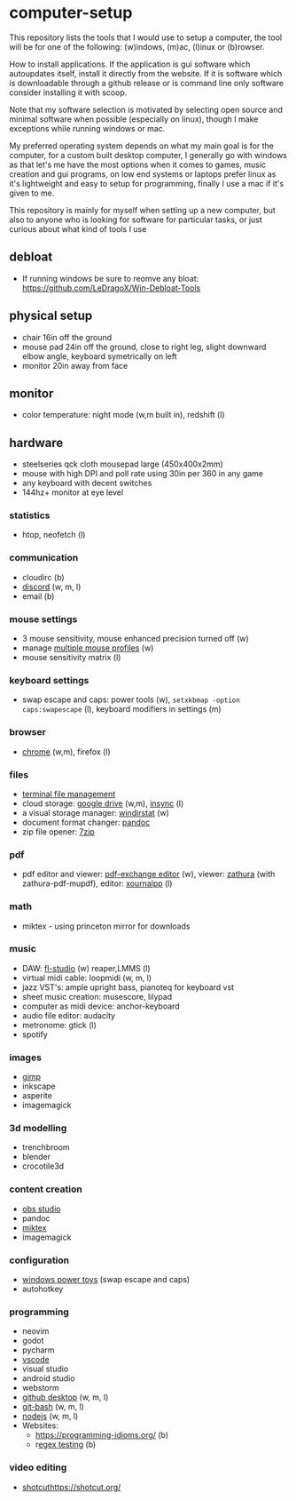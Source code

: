 # computer-setup

This repository lists the tools that I would use to setup a computer, the tool will be for one of the following: (w)indows, (m)ac, (l)inux or (b)rowser.

How to install applications. If the application is gui software which autoupdates itself, install it directly from the website. If it is software which is downloadable through a github release or is command line only software consider installing it with scoop.

Note that my software selection is motivated by selecting open source and minimal software when possible (especially on linux), though I make exceptions while running windows or mac. 

My preferred operating system depends on what my main goal is for the computer, for a custom built desktop computer, I generally go with windows as that let's me have the most options when it comes to games, music creation and gui programs, on low end systems or laptops prefer linux as it's lightweight and easy to setup for programming, finally I use a mac if it's given to me.

This repository is mainly for myself when setting up a new computer, but also to anyone who is looking for software for particular tasks, or just curious about what kind of tools I use

## debloat
* If running windows be sure to reomve any bloat: https://github.com/LeDragoX/Win-Debloat-Tools

## physical setup
* chair 16in off the ground
* mouse pad 24in off the ground, close to right leg, slight downward elbow angle, keyboard symetrically on left
* monitor 20in away from face

## monitor
* color temperature: night mode (w,m built in), redshift (l)

## hardware
* steelseries qck cloth mousepad large (450x400x2mm)
* mouse with high DPI and poll rate using 30in per 360 in any game
* any keyboard with decent switches
* 144hz+ monitor at eye level

### statistics
* htop, neofetch (l)

### communication
* cloudirc (b)
* [discord](https://discord.com/) (w, m, l)
* email (b)

### mouse settings
* 3 mouse sensitivity, mouse enhanced precision turned off (w)
* manage [multiple mouse profiles](https://www.gphotoshow.com/free-software/mouse-speed-switcher.html) (w)
* mouse sensitivity matrix (l)

### keyboard settings
* swap escape and caps: power tools (w), `setxkbmap -option caps:swapescape` (l), keyboard modifiers in settings (m)

### browser
* [chrome](https://www.google.com/chrome/) (w,m), firefox (l)

### files
* [terminal file management](https://github.com/ranger/ranger)
* cloud storage: [google drive](https://www.google.com/intl/en_ca/drive/download/) (w,m), [insync](https://www.insynchq.com/) (l)
* a visual storage manager: [windirstat](https://windirstat.net/) (w)
* document format changer: [pandoc](https://pandoc.org/)
* zip file opener: [7zip](https://www.7-zip.org/)

### pdf 
* pdf editor and viewer: [pdf-exchange editor](https://www.tracker-software.com/product/pdf-xchange-editor) (w), viewer: [zathura](https://pwmt.org/projects/zathura/) (with zathura-pdf-mupdf), editor: [xournalpp](https://xournalpp.github.io/) (l)

### math
* miktex - using princeton mirror for downloads


### music
* DAW: [fl-studio](https://www.image-line.com/) (w) reaper,LMMS (l)
* virtual midi cable: loopmidi (w, m, l)
* jazz VST's: ample upright bass, pianoteq for keyboard vst
* sheet music creation: musescore, lilypad
* computer as midi device: anchor-keyboard
* audio file editor: audacity
* metronome: gtick (l)
* spotify

### images
* [gimp](https://www.gimp.org/)
* inkscape
* asperite
* imagemagick

### 3d modelling
* trenchbroom
* blender
* crocotile3d

### content creation
* [obs studio](https://obsproject.com/)
* pandoc
* [miktex](https://miktex.org/)
* imagemagick
  
### configuration
* [windows power toys](https://learn.microsoft.com/en-us/windows/powertoys/) (swap escape and caps)
* autohotkey

### programming
* neovim
* godot
* pycharm
* [vscode](https://code.visualstudio.com/)
* visual studio
* android studio
* webstorm
* [github desktop](https://desktop.github.com/) (w, m, l)
* [git-bash](https://git-scm.com/downloads) (w, m, l)
* [nodejs](https://nodejs.org/en) (w, m, l)
* Websites:
  * https://programming-idioms.org/ (b)
  * r[egex testing](https://regex101.com/) (b)
  
### video editing
* [shotcut](https://shotcut.org/)https://shotcut.org/
